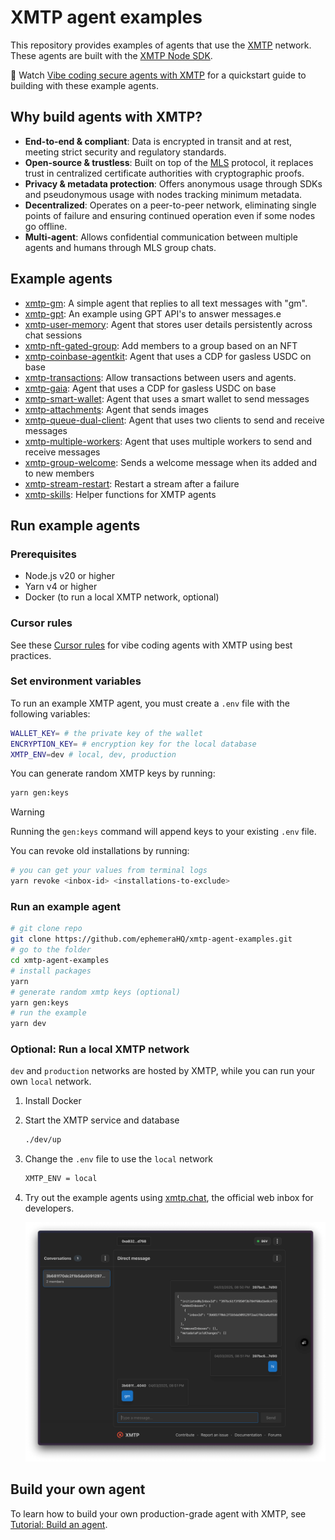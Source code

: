 # XMTP agent examples

This repository provides examples of agents that use the [XMTP](https://docs.xmtp.org/) network. These agents are built with the [XMTP Node SDK](https://github.com/xmtp/xmtp-js/tree/main/sdks/node-sdk).

🎥 Watch [Vibe coding secure agents with XMTP](https://youtu.be/djRLnWUvwIA) for a quickstart guide to building with these example agents.

## Why build agents with XMTP?

- **End-to-end & compliant**: Data is encrypted in transit and at rest, meeting strict security and regulatory standards.
- **Open-source & trustless**: Built on top of the [MLS](https://messaginglayersecurity.rocks/) protocol, it replaces trust in centralized certificate authorities with cryptographic proofs.
- **Privacy & metadata protection**: Offers anonymous usage through SDKs and pseudonymous usage with nodes tracking minimum metadata.
- **Decentralized**: Operates on a peer-to-peer network, eliminating single points of failure and ensuring continued operation even if some nodes go offline.
- **Multi-agent**: Allows confidential communication between multiple agents and humans through MLS group chats.

## Example agents

- [xmtp-gm](/examples/xmtp-gm/): A simple agent that replies to all text messages with "gm".
- [xmtp-gpt](/examples/xmtp-gpt/): An example using GPT API's to answer messages.e
- [xmtp-user-memory](/examples/xmtp-user-memory/): Agent that stores user details persistently across chat sessions
- [xmtp-nft-gated-group](/examples/xmtp-nft-gated-group/): Add members to a group based on an NFT
- [xmtp-coinbase-agentkit](/examples/xmtp-coinbase-agentkit/): Agent that uses a CDP for gasless USDC on base
- [xmtp-transactions](/examples/xmtp-transactions/): Allow transactions between users and agents.
- [xmtp-gaia](/examples/xmtp-gaia/): Agent that uses a CDP for gasless USDC on base
- [xmtp-smart-wallet](/examples/xmtp-smart-wallet/): Agent that uses a smart wallet to send messages
- [xmtp-attachments](/examples/xmtp-attachments/): Agent that sends images
- [xmtp-queue-dual-client](/examples/xmtp-queue-dual-client/): Agent that uses two clients to send and receive messages
- [xmtp-multiple-workers](/examples/xmtp-multiple-workers/): Agent that uses multiple workers to send and receive messages
- [xmtp-group-welcome](/examples/xmtp-group-welcome/): Sends a welcome message when its added and to new members
- [xmtp-stream-restart](/examples/xmtp-stream-restart/): Restart a stream after a failure
- [xmtp-skills](/examples/xmtp-skills/): Helper functions for XMTP agents

## Run example agents

### Prerequisites

- Node.js v20 or higher
- Yarn v4 or higher
- Docker (to run a local XMTP network, optional)

### Cursor rules

See these [Cursor rules](/.cursor) for vibe coding agents with XMTP using best practices.

### Set environment variables

To run an example XMTP agent, you must create a `.env` file with the following variables:

```bash
WALLET_KEY= # the private key of the wallet
ENCRYPTION_KEY= # encryption key for the local database
XMTP_ENV=dev # local, dev, production
```

You can generate random XMTP keys by running:

```bash
yarn gen:keys
```

> [!WARNING]
> Running the `gen:keys` command will append keys to your existing `.env` file.

You can revoke old installations by running:

```bash
# you can get your values from terminal logs
yarn revoke <inbox-id> <installations-to-exclude>
```

### Run an example agent

```bash
# git clone repo
git clone https://github.com/ephemeraHQ/xmtp-agent-examples.git
# go to the folder
cd xmtp-agent-examples
# install packages
yarn
# generate random xmtp keys (optional)
yarn gen:keys
# run the example
yarn dev
```

### Optional: Run a local XMTP network

`dev` and `production` networks are hosted by XMTP, while you can run your own `local` network.

1. Install Docker

2. Start the XMTP service and database

   ```bash
   ./dev/up
   ```

3. Change the `.env` file to use the `local` network

   ```bash
   XMTP_ENV = local
   ```

4. Try out the example agents using [xmtp.chat](https://xmtp.chat), the official web inbox for developers.

   ![](/examples/xmtp-gm/screenshot.png)

## Build your own agent

To learn how to build your own production-grade agent with XMTP, see [Tutorial: Build an agent](https://docs.xmtp.org/agents/build-an-agent).
